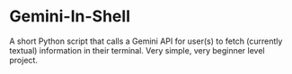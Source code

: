 # Gemini-In-Shell
A short Python script that calls a Gemini API for user(s) to fetch (currently textual) information in their terminal. Very simple, very beginner level project. 
